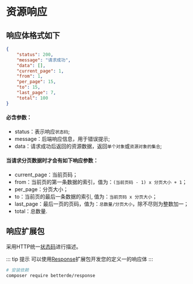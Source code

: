 # 资源响应

## 响应体格式如下

```json
{
    "status": 200,
    "message": "请求成功",
    "data": [],
    "current_page": 1,
    "from": 1,
    "per_page": 15,
    "to": 15,
    "last_page": 7,
    "total": 100
}
```
#### 必含参数：

* status：表示响应`状态码`;
* message：后端响应信息，用于错误提示;
* data：请求成功后返回的资源数据，返回`单个对象`或`资源对象的集合`;

#### 当请求分页数据时才会有如下响应参数：

* current_page：当前页码；
* from：当前页的第一条数据的索引，值为：`(当前页码 - 1) x 分页大小 + 1`；
* per_page：分页大小；
* to：当前页的最后一条数据的索引, 值为：`当前页码 x 分页大小`；
* last_page：最后一页的页码，值为：`总数量/分页大小`，除不尽则为整数加一；
* total：总数量.

## 响应扩展包

采用HTTP统一[状态码](./status.md)进行描述。<Badge text="MUST" type="tip" vertical="middle"/>

::: tip 提示
可以使用[Response](https://packagist.org/packages/betterde/response)扩展包开发您的定义一的响应体
:::

```bash
# 安装依赖
composer require betterde/response
```

